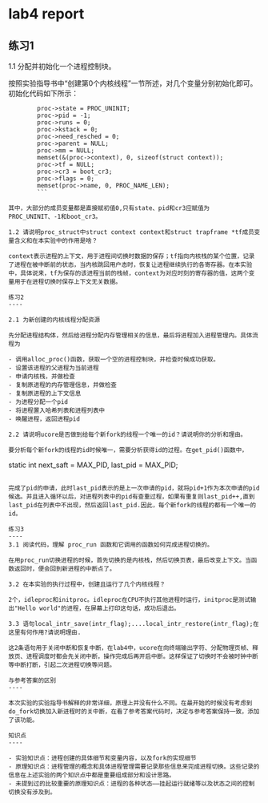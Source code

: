 lab4 report
====

练习1
----

1.1 分配并初始化一个进程控制块。

按照实验指导书中“创建第0个内核线程”一节所述，对几个变量分别初始化即可。初始化代码如下所示：

```
        proc->state = PROC_UNINIT;
        proc->pid = -1;
        proc->runs = 0;
        proc->kstack = 0;
        proc->need_resched = 0;
        proc->parent = NULL;
        proc->mm = NULL;
        memset(&(proc->context), 0, sizeof(struct context));
        proc->tf = NULL;
        proc->cr3 = boot_cr3;
        proc->flags = 0;
        memset(proc->name, 0, PROC_NAME_LEN);
        ```

其中，大部分的成员变量都是直接赋初值0,只有state、pid和cr3应赋值为PROC_UNINIT、-1和boot_cr3。

1.2 请说明proc_struct中struct context context和struct trapframe *tf成员变量含义和在本实验中的作用是啥？

context表示进程的上下文，用于进程间切换时数据的保存；tf指向内核栈的某个位置，记录了进程在被中断前的状态，当内核跳回用户态时，恢复让进程继续执行的各寄存器。在本实验中，具体说来，tf为保存的该进程当前的栈帧，context为对应时刻的寄存器的值，这两个变量用于在进程切换时保存上下文无关数据。

练习2
----

2.1 为新创建的内核线程分配资源

先分配进程结构体，然后给进程分配内存管理相关的信息，最后将进程加入进程管理内。具体流程为

- 调用alloc_proc()函数，获取一个空的进程控制块，并检查时候成功获取。
- 设置该进程的父进程为当前进程
- 申请内核栈，并做检查
- 复制原进程的内存管理信息，并做检查
- 复制原进程的上下文信息
- 为进程分配一个pid
- 将进程置入哈希列表和进程列表中
- 唤醒进程，返回进程pid

2.2 请说明ucore是否做到给每个新fork的线程一个唯一的id？请说明你的分析和理由。

要分析每个新fork的线程的id时候唯一，需要分析获得id的过程。在get_pid()函数中，

```
static int next_saft = MAX_PID, last_pid = MAX_PID;
```

完成了pid的申请，此时last_pid表示的是上一次申请的pid，就将pid+1作为本次申请的pid候选。并且进入循环以后，对进程列表中的pid有查重过程，如果有重复则last_pid++,直到last_pid在列表中不出现，然后返回last_pid.因此，每个新fork的线程的都有一个唯一的id。

练习3
----
3.1 阅读代码，理解 proc_run 函数和它调用的函数如何完成进程切换的。

在用proc_run切换进程的时候，首先切换的是内核栈，然后切换页表，最后改变上下文。当函数返回时，便会回到新进程的中断点了。

3.2 在本实验的执行过程中，创建且运行了几个内核线程？

2个，idleproc和initproc。idleproc在CPU不执行其他进程时运行，initproc是测试输出"Hello world"的进程，在屏幕上打印这句话，成功后退出。

3.3 语句local_intr_save(intr_flag);....local_intr_restore(intr_flag);在这里有何作用?请说明理由.

这2条语句用于关闭中断和恢复中断，在lab4中，ucore在向终端输出字符、分配物理页帧、释放页、进程调度时都会先关闭中断，操作完成后再开启中断。这样保证了切换时不会被时钟中断等中断打断，引起二次进程切换等问题。

与参考答案的区别
----

本次实验的实验指导书解释的非常详细，原理上并没有什么不同。在最开始的时候没有考虑到do_fork切换加入新进程时的关中断，在看了参考答案代码时，决定与参考答案保持一致，添加了该功能。

知识点
----

- 实验知识点：进程创建的具体细节和变量内容，以及fork的实现细节
- 原理知识点：进程管理的概念和具体进程管理需要记录那些信息来完成进程切换。这些记录的信息在上述实验的两个知识点中都是重要组成部分和设计思路。
- 未提到过的比较重要的原理知识点：进程的各种状态——挂起运行就绪等以及状态之间的控制切换没有涉及到。